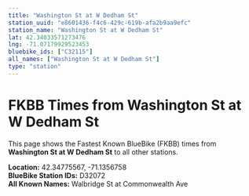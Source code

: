 ```yaml
---
title: "Washington St at W Dedham St"
station_uuid: "e8601436-f4c6-429c-619b-afa2b9aa9efc"
station_name: "Washington St at W Dedham St"
lat: 42.34033571273476
lng: -71.07179929523453
bluebike_ids: ["C32115"]
all_names: ["Washington St at W Dedham St"]
type: "station"
---
```


# FKBB Times from Washington St at W Dedham St

This page shows the Fastest Known BlueBike (FKBB) times from **Washington St at W Dedham St** to all other stations.

**Location:** 42.34775567, -71.1356758  
**BlueBike Station IDs:** D32072  
**All Known Names:** Walbridge St at Commonwealth Ave

